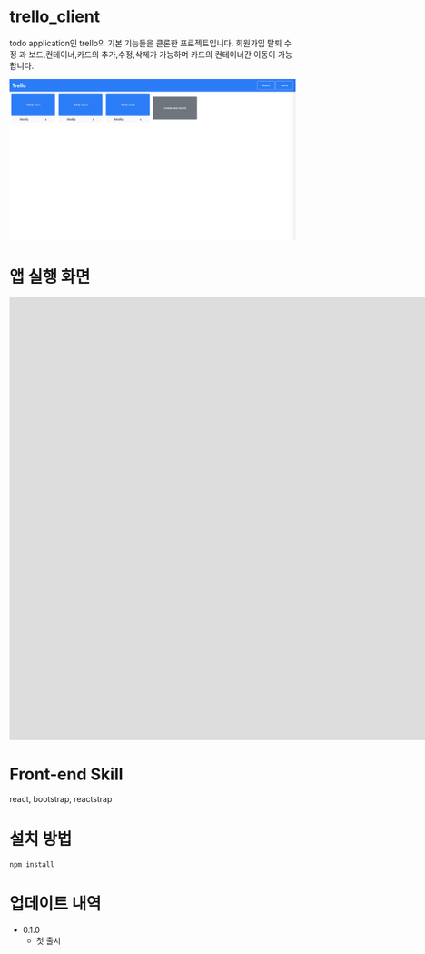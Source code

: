 # trello_client
todo application인 trello의 기본 기능들을 클론한 프로젝트입니다. 
회원가입 탈퇴 수정 과 보드,컨테이너,카드의 추가,수정,삭제가 가능하며 카드의 컨테이너간 이동이 가능합니다. 

![](./main.png)

# 앱 실행 화면
<iframe width="1635" height="779" src="https://www.youtube.com/embed/7x2Oy8dD7o8" frameborder="0" allow="accelerometer; autoplay; encrypted-media; gyroscope; picture-in-picture" allowfullscreen></iframe>

# Front-end Skill
react, bootstrap, reactstrap

# 설치 방법
```sh
npm install
```

# 업데이트 내역
* 0.1.0
    * 첫 출시
